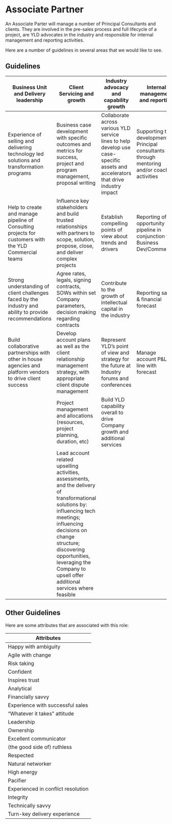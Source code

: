 # Associate Partner

An Associate Parter will manage a number of Principal Consultants and clients.
They are involved in the pre-sales process and full lifecycle of a project, are
YLD advocates in the industry and responsible for internal management and
reporting activities.

Here are a number of guidelines in several areas that we would like to see.

## Guidelines

| Business Unit and Delivery leadership | Client Servicing and growth | Industry advocacy and capability growth| Internal management and reporting |
| ------- | ------- | ------- | ------- |
| Experience of selling and delivering technology led solutions and transformation programs | Business case development with specific outcomes and metrics for success, project and program management, proposal writing | Collaborate across various YLD service lines to help develop use case-specific assets and accelerators that drive industry impact | Supporting the development of Principal consultants through mentoring and/or coaching activities |
| Help to create and manage pipeline of Consulting projects for customers with the YLD Commercial teams | Influence key stakeholders and build trusted relationships with partners to scope, solution, propose, close, and deliver complex projects | Establish compelling points of view about trends and drivers | Reporting of opportunity pipeline in conjunction with Business Dev/Commercial |
| Strong understanding of client challenges faced by the industry and ability to provide recommendations | Agree rates, legals, signing contracts, SOWs within set Company parameters, decision making regarding contracts | Contribute to the growth of intellectual capital in the industry | Reporting sales & financial forecast |
| Build collaborative partnerships with other in house agencies and platform vendors to drive client success | Develop account plans as well as the client relationship management strategy, with appropriate client dispute management | Represent YLD’s point of view and strategy for the future at Industry forums and conferences | Manage account P&L in line with forecast |
|  | Project management and allocations (resources, project planning, duration, etc) | Build YLD capability overall to drive Company growth and additional services | |
|  | Lead account related upselling activities, assessments, and the delivery of transformational solutions by: influencing tech meetings; influencing decisions on change structure; discovering opportunities, leveraging the Company to upsell offer additional services where feasible |  |  |

## Other Guidelines

Here are some attributes that are associated with this role:

| Attributes |
| ------ |
| Happy with ambiguity |
| Agile with change |
| Risk taking |
| Confident |
| Inspires trust |
| Analytical |
| Financially savvy |
| Experience with successful sales |
| “Whatever it takes” attitude |
| Leadership |
| Ownership |
| Excellent communicator |
| (the good side of) ruthless |
| Respected |
| Natural networker |
| High energy |
| Pacifier |
| Experienced in conflict resolution |
| Integrity |
| Technically savvy |
| Turn-key delivery experience |

